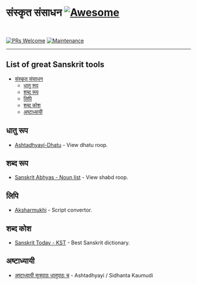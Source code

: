 # संस्कृत संसाधन [![Awesome](https://cdn.rawgit.com/sindresorhus/awesome/d7305f38d29fed78fa85652e3a63e154dd8e8829/media/badge.svg)](https://github.com/sindresorhus/awesome)
<br>

[![PRs Welcome](https://img.shields.io/badge/PRs-welcome-brightgreen.svg?style=flat-square)](http://makeapullrequest.com)
[![Maintenance](https://img.shields.io/badge/Maintained%3F-yes-green.svg)](https://GitHub.com/Naereen/StrapDown.js/graphs/commit-activity)

<hr>

## List of great Sanskrit tools

* [संस्कृत संसाधन](#संस्कृत-संसाधन)
  * [धातु रूप](#धातु-रूप)
  * [शब्द रूप](#शब्द-रूप)
  * [लिपि](#लिपि)
  * [शब्द कोश](#शब्द-कोश)
  * [अष्टाध्यायी](#अष्टाध्यायी)
  
  
## धातु रूप
* [Ashtadhyayi-Dhatu](http://ashtadhyayi.com/dhatu/) - View dhatu roop.

## शब्द रूप
* [Sanskrit Abhyas - Noun list](http://sanskritabhyas.in/en/Noun/List/) - View shabd roop.

## लिपि
* [Aksharmukhi](http://aksharamukha.appspot.com/converter) - Script convertor.

## शब्द कोश
* [Sanskrit Today - KST](https://kosha.sanskrit.today/) - Best Sanskrit dictionary.

## अष्टाध्यायी
* [अष्टाध्यायी सूत्रपाठः धातुपाठः च](https://ashtadhyayi.com) - Ashtadhyayi / Sidhanta Kaumudi 





